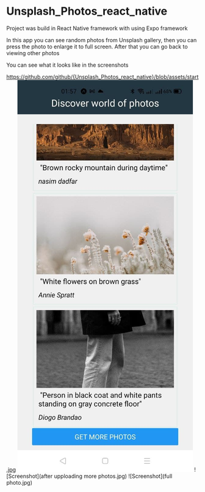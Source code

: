 # Unsplash_Photos_react_native

Project was build in React Native framework with using Expo framework

In this app you can see random photos from Unsplash gallery, then you can press the photo to enlarge it to full screen. After that you can go back to viewing other photos

You can see what it looks like in the screenshots

https://github.com/github/{Unsplash_Photos_react_native}/blob/assets/start.jpg 
![Screenshot](assets/start.jpg)
![Screenshot](after upploading more photos.jpg)
![Screenshot](full photo.jpg)
